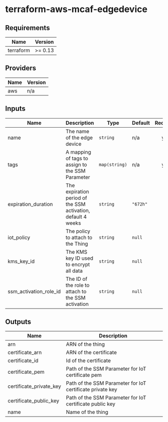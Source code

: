 # terraform-aws-mcaf-edgedevice

<!--- BEGIN_TF_DOCS --->
## Requirements

| Name | Version |
|------|---------|
| terraform | >= 0.13 |

## Providers

| Name | Version |
|------|---------|
| aws | n/a |

## Inputs

| Name | Description | Type | Default | Required |
|------|-------------|------|---------|:--------:|
| name | The name of the edge device | `string` | n/a | yes |
| tags | A mapping of tags to assign to the SSM Parameter | `map(string)` | n/a | yes |
| expiration\_duration | The expiration period of the SSM activation, default 4 weeks | `string` | `"672h"` | no |
| iot\_policy | The policy to attach to the Thing | `string` | `null` | no |
| kms\_key\_id | The KMS key ID used to encrypt all data | `string` | `null` | no |
| ssm\_activation\_role\_id | The ID of the role to attach to the SSM activation | `string` | `null` | no |

## Outputs

| Name | Description |
|------|-------------|
| arn | ARN of the thing |
| certificate\_arn | ARN of the certificate |
| certificate\_id | Id of the certificate |
| certificate\_pem | Path of the SSM Parameter for IoT certificate pem |
| certificate\_private\_key | Path of the SSM Parameter for IoT certificate private key |
| certificate\_public\_key | Path of the SSM Parameter for IoT certificate public key |
| name | Name of the thing |

<!--- END_TF_DOCS --->
